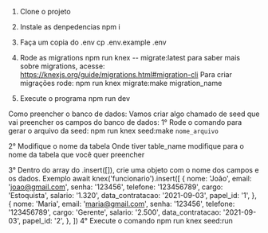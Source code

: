 1. Clone o projeto

2. Instale as denpedencias
npm i 

3. Faça um copia do .env
 cp .env.example .env

4. Rode as migrations
npm run knex -- migrate:latest
para saber mais sobre migrations, acesse: https://knexjs.org/guide/migrations.html#migration-cli
Para criar migrações rode: 
npm run knex migrate:make migration_name 
5. Execute o programa
npm run dev 

Como preencher o banco de dados:
Vamos criar algo  chamado de seed que vai preencher os campos do banco de dados:
1° Rode o comando para gerar o arquivo da seed:
npm run knex seed:make `nome_arquivo`

2° Modifique o nome da tabela
Onde tiver table_name modifique para o nome da tabela que você quer preencher

3° Dentro do array do .insert([]), crie uma objeto com o nome dos campos e os dados. Exemplo
 await knex('funcionario').insert([
    {
      nome: 'João',
      email: 'joao@gmail.com',
      senha: '123456',
      telefone: '123456789',
      cargo: 'Estoquista',
      salario: '1.320',
      data_contratacao: '2021-09-03',
      papel_id: '1',
    },
    {
      nome: 'Maria',
      email: 'maria@gmail.com',
      senha: '123456',
      telefone: '123456789',
      cargo: 'Gerente',
      salario: '2.500',
      data_contratacao: '2021-09-03',
      papel_id: '2',
    },
  ])
  4° Execute o comando 
  npm run knex seed:run

  
